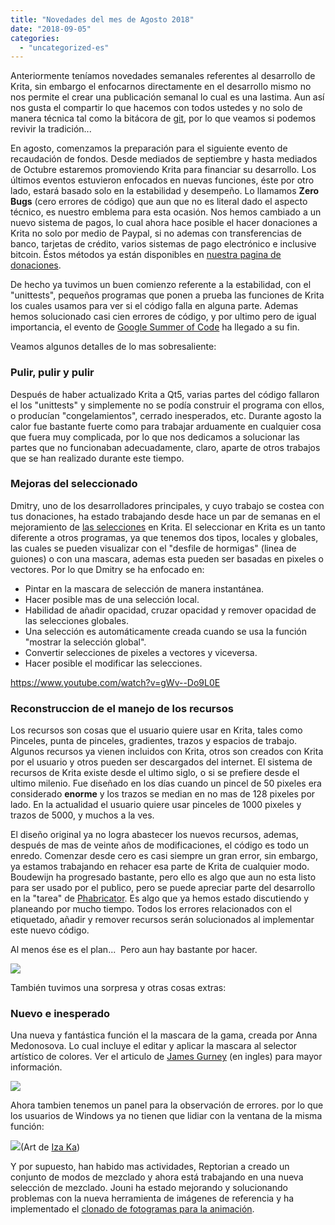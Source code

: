 ```yaml
---
title: "Novedades del mes de Agosto 2018"
date: "2018-09-05"
categories: 
  - "uncategorized-es"
---
```


Anteriormente teníamos novedades semanales referentes al desarrollo de Krita, sin embargo el enfocarnos directamente en el desarrollo mismo no nos permite el crear una publicación semanal lo cual es una lastima. Aun así nos gusta el compartir lo que hacemos con todos ustedes y no solo de manera técnica tal como la bitácora de [git](https://github.com/KDE/krita), por lo que veamos si podemos revivir la tradición...

En agosto, comenzamos la preparación para el siguiente evento de recaudación de fondos. Desde mediados de septiembre y hasta mediados de Octubre estaremos promoviendo Krita para financiar su desarrollo. Los últimos eventos estuvieron enfocados en nuevas funciones, éste por otro lado, estará basado solo en la estabilidad y desempeño. Lo llamamos **Zero** **Bugs** (cero errores de código) que aun que no es literal dado el aspecto técnico, es nuestro emblema para esta ocasión. Nos hemos cambiado a un nuevo sistema de pagos, lo cual ahora hace posible el hacer donaciones a Krita no solo por medio de Paypal, si no ademas con transferencias de banco, tarjetas de crédito, varios sistemas de pago electrónico e inclusive bitcoin. Éstos métodos ya están disponibles en [nuestra pagina de donaciones](/support-us/donations/).

De hecho ya tuvimos un buen comienzo referente a la estabilidad, con el "unittests", pequeños programas que ponen a prueba las funciones de Krita los cuales usamos para ver si el código falla en alguna parte. Ademas hemos solucionado casi cien errores de código, y por ultimo pero de igual importancia, el evento de [Google Summer of Code](https://krita.org/en/item/kritas-2018-google-summer-of-code/) ha llegado a su fin.

Veamos algunos detalles de lo mas sobresaliente:

### Pulir, pulir y pulir

Después de haber actualizado Krita a Qt5, varias partes del código fallaron el los "unittests" y simplemente no se podía construir el programa con ellos, o producían "congelamientos", cerrado inesperados, etc. Durante agosto la calor fue bastante fuerte como para trabajar arduamente en cualquier cosa que fuera muy complicada, por lo que nos dedicamos a solucionar las partes que no funcionaban adecuadamente, claro, aparte de otros trabajos que se han realizado durante este tiempo.

### Mejoras del seleccionado

Dmitry, uno de los desarrolladores principales, y cuyo trabajo se costea con tus donaciones, ha estado trabajando desde hace un par de semanas en el mejoramiento de [las selecciones](https://phabricator.kde.org/T3920) en Krita. El seleccionar en Krita es un tanto diferente a otros programas, ya que tenemos dos tipos, locales y globales, las cuales se pueden visualizar con el "desfile de hormigas" (linea de guiones) o con una mascara, ademas esta pueden ser basadas en pixeles o vectores. Por lo que Dmitry se ha enfocado en:

- Pintar en la mascara de selección de manera instantánea.
- Hacer posible mas de una selección local.
- Habilidad de añadir opacidad, cruzar opacidad y remover opacidad de las selecciones globales.
- Una selección es automáticamente creada cuando se usa la función "mostrar la selección global".
- Convertir selecciones de pixeles a vectores y viceversa.
- Hacer posible el modificar las selecciones.

https://www.youtube.com/watch?v=gWv--Do9L0E

### Reconstruccion de el manejo de los recursos

Los recursos son cosas que el usuario quiere usar en Krita, tales como Pinceles, punta de pinceles, gradientes, trazos y espacios de trabajo. Algunos recursos ya vienen incluidos con Krita, otros son creados con Krita por el usuario y otros pueden ser descargados del internet. El sistema de recursos de Krita existe desde el ultimo siglo, o si se prefiere desde el ultimo milenio. Fue diseñado en los días cuando un pincel de 50 pixeles era considerado **enorme** y los trazos se median en no mas de 128 pixeles por lado. En la actualidad el usuario quiere usar pinceles de 1000 pixeles y trazos de 5000, y muchos a la ves.

El diseño original ya no logra abastecer los nuevos recursos, ademas, después de mas de veinte años de modificaciones, el código es todo un enredo. Comenzar desde cero es casi siempre un gran error, sin embargo, ya estamos trabajando en rehacer esa parte de Krita de cualquier modo. Boudewijn ha progresado bastante, pero ello es algo que aun no esta listo para ser usado por el publico, pero se puede apreciar parte del desarrollo en la "tarea" de [Phabricator](https://phabricator.kde.org/T379). Es algo que ya hemos estado discutiendo y planeando por mucho tiempo. Todos los errores relacionados con el etiquetado, añadir y remover recursos serán solucionados al implementar este nuevo código.

Al menos ése es el plan...  Pero aun hay bastante por hacer.

[![](../images/resource_db_explorer-300x145.png)](https://krita.org/wp-content/uploads/2018/09/resource_db_explorer.png)

También tuvimos una sorpresa y otras cosas extras:

### Nuevo e inesperado

Una nueva y fantástica función el la mascara de la gama, creada por Anna Medonosova. Lo cual incluye el editar y aplicar la mascara al selector artístico de colores. Ver el articulo de [James Gurney](https://gurneyjourney.blogspot.com/2008/01/color-wheel-masking-part-1.html) (en ingles) para mayor información.

[![](../images/gamut-300x300.png)](https://krita.org/wp-content/uploads/2018/09/gamut.png)

Ahora tambien tenemos un panel para la observación de errores. por lo que los usuarios de Windows ya no tienen que lidiar con la ventana de la misma función:

[![](../images/log-docker-300x300.png)](https://krita.org/wp-content/uploads/2018/09/log-docker.png)(Art de [Iza Ka](http://LifeFinalEdited.pl))

Y por supuesto, han habido mas actividades, Reptorian a creado un conjunto de modos de mezclado y ahora está trabajando en una nueva selección de mezclado. Jouni ha estado mejorando y solucionando problemas con la nueva herramienta de imágenes de referencia y ha implementado el [clonado de fotogramas para la animación](https://phabricator.kde.org/T8764).
